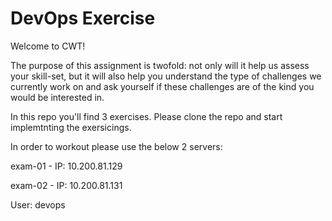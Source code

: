 
# DevOps Exercise
Welcome to CWT!

The purpose of this assignment is twofold: not only will it help us assess your skill-set, but it will also help you understand the type of challenges we currently work on and ask yourself if these challenges are of the kind you would be interested in.

In this repo you'll find 3 exercises. Please clone the repo and start implemtnting the exersicings. 

In order to workout please use the below 2 servers: 

exam-01 - IP: 10.200.81.129 

exam-02 - IP: 10.200.81.131 

User: devops